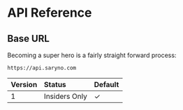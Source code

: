 # API Reference

## Base URL

Becoming a super hero is a fairly straight forward process:

```
https://api.saryno.com
```

| Version | Status | Default |
| :--- | :--- | :--- |
| 1 | Insiders Only | ✓ |




